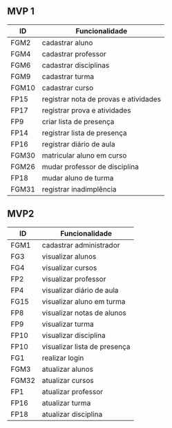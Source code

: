## MVP 1

|  ID   |       Funcionalidade           |  
|-------|--------------------------------|
| FGM2  |   cadastrar aluno              |  
| FGM4  |   cadastrar professor          | 
| FGM6  |   cadastrar disciplinas        |
| FGM9  |   cadastrar turma              |
| FGM10 |   cadastrar curso              |
| FP15  |   registrar nota de provas e atividades     | 
| FP17  |   registrar prova e atividades |
| FP9   |   criar lista de presença      |
| FP14  |   registrar lista de presença  |
| FP16  |   registrar diário de aula     |
| FGM30 |   matricular aluno em curso    |
| FGM26 |   mudar professor de disciplina|
| FP18  |   mudar aluno de turma         |
| FGM31 |   registrar inadimplência      |

## MVP2

|  ID   |       Funcionalidade           |  
|-------|--------------------------------|
| FGM1  |   cadastrar administrador      |
| FG3   |   visualizar alunos            |
| FG4   |   visualizar cursos            |
| FP2   |   visualizar professor         |
| FP4   |   visualizar diário de aula    |
| FG15  |   visualizar aluno em turma    |
| FP8   |   visualizar notas de alunos   |
| FP9   |   visualizar turma             |
| FP10   |   visualizar disciplina        |
| FP10  |   visualizar lista de presença |
| FG1   |   realizar login               |
| FGM3  |   atualizar alunos             |
| FGM32 |   atualizar cursos             |
| FP1   |   atualizar professor          |
| FP16  |   atualizar turma              |
| FP18  |   atualizar disciplina         |
